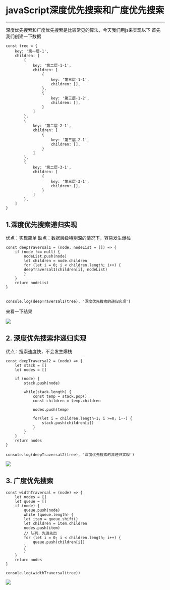 # javaScript深度优先搜索和广度优先搜索
------------------------------------------

深度优先搜索和广度优先搜索是比较常见的算法，今天我们用js来实现以下
首先我们创建一下数据
```
const tree = {
    key: '第一层-1',
    children: [
        {
            key: '第二层-1-1',
            children: [
                {
                    key: '第三层-1-1',
                    children: [],
                },
                {
                    key: '第三层-1-2',
                    children: [],
                }
            ]
        },
        {
            key: '第二层-2-1',
            children: [
                {
                    key: '第三层-2-1',
                    children: [],
                }
            ]
        },
        {
            key: '第二层-3-1',
            children: [
                {
                    key: '第三层-3-1',
                    children: [],
                }
            ]
        },
    ]
}
```
## 1.深度优先搜索递归实现
优点：实现简单
缺点：数据层级特别深的情况下，容易发生爆栈
```
const deepTraversal1 = (node, nodeList = []) => {
    if (node !== null) {
        nodeList.push(node)
        let children = node.children
        for (let i = 0; i < children.length; i++) {
        deepTraversal1(children[i], nodeList)
        }
    }
    return nodeList
}


console.log(deepTraversal1(tree), '深度优先搜索的递归实现')
```
来看一下结果

![](https://img2020.cnblogs.com/blog/1575596/202008/1575596-20200810213701456-334530902.png)

## 2. 深度优先搜索非递归实现
优点：搜索速度快，不会发生爆栈
```
const deepTraversal2 = (node) => {
    let stack = []
    let nodes = []

    if (node) {
        stack.push(node)
        
        while(stack.length) {
            const temp = stack.pop()
            const children = temp.children

            nodes.push(temp)

            for(let i = children.length-1; i >=0; i--) {
                stack.push(children[i])
            }
        }
    }
    return nodes
}

console.log(deepTraversal2(tree), '深度优先搜索的非递归实现')
```
![](https://img2020.cnblogs.com/blog/1575596/202008/1575596-20200810214011514-1311275305.png)


## 3. 广度优先搜索
```
const widthTraversal = (node) => {
    let nodes = []
    let queue = []
    if (node) {
        queue.push(node)
        while (queue.length) {
        let item = queue.shift()
        let children = item.children
        nodes.push(item)
        // 队列，先进先出
        for (let i = 0; i < children.length; i++) {
            queue.push(children[i])
        }
        }
    }
    return nodes
}

console.log(widthTraversal(tree))
```
![](https://img2020.cnblogs.com/blog/1575596/202008/1575596-20200810214347372-2061372421.png)

